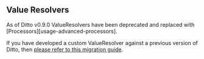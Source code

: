 ## Value Resolvers

As of Ditto v0.9.0 ValueResolvers have been deprecated and replaced with [Processors][usage-advanced-processors].

If you have developed a custom ValueResolver against a previous version of Ditto, then [please refer to this migration guide](upgrade-090).
